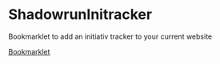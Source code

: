 # ShadowrunInitracker
Bookmarklet to add an initiativ tracker to your current website

[Bookmarklet](javascript:void%20function%28%29{%28function%28%29{let%20a=document.createElement%28%22div%22%29;a.style=%22position:%20absolute;%20box-sizing:%20border-box;%20font-size:%2012px;%20z-index:%20999;%20bottom:%201%25;%20right:%201%25;%20width:%20auto;%20height:%20auto;%20display:inline-block;%20border:%202px%20solid;%20background-color:%20lightgrey;%22;let%20b=document.createElement%28%22input%22%29;b.style=%22width:%2080px;%22,b.id=%22ini-input%22;let%20c=document.createElement%28%22button%22%29;c.innerHTML=%22Hizuf\xFCgen%22,c.setAttribute%28%22onclick%22,%22addUser%28%29%22%29,c.id=%22ini-input-btn%22;let%20d=document.createElement%28%22div%22%29;d.id=%22ini-names%22;let%20e=document.createElement%28%22div%22%29;e.style=%22width:%20260px%22,e.id=%22btns%22;let%20f=document.createElement%28%22button%22%29;f.innerHTML=%22Alle%20minus%2010%22,f.setAttribute%28%22onclick%22,%22reduceAll%28%29%22%29,a.append%28b%29,a.append%28c%29,a.append%28d%29,a.append%28e%29,a.append%28f%29,document.body.append%28a%29}%29%28%29,function%28%29{for%28i=1;40%3E=i;i++%29{let%20a=document.createElement%28%22button%22%29;a.innerHTML=i,a.setAttribute%28%22onclick%22,%22addToMe%28this%29%22%29,a.setAttribute%28%22name%22,%22ini-btn%22%29,a.style=%22width:%2025px;%20box-sizing:%20border-box;%22,document.getElementById%28%22btns%22%29.appendChild%28a%29}}%28%29}%28%29;)
    
